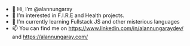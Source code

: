 - 👋 Hi, I’m @alannungaray
- 👀 I’m interested in F.I.R.E and Health projects.
- 🌱 I’m currently learning Fullstack JS and other misterious languages
- 📫 You can find me on https://www.linkedin.com/in/alannungaraydev/ and https://alannungaray.com/

<!---
alannungaray/alannungaray is a ✨ special ✨ repository because its `README.md` (this file) appears on your GitHub profile.
You can click the Preview link to take a look at your changes.
--->
